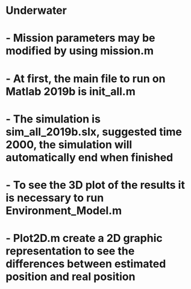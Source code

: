 # Underwater
# - Mission parameters may be modified by using mission.m
# - At first, the main file to run on Matlab 2019b is init_all.m
# - The simulation is sim_all_2019b.slx, suggested time 2000, the simulation will automatically end when finished
# - To see the 3D plot of the results it is necessary to run Environment_Model.m
# - Plot2D.m create a 2D graphic representation to see the differences between estimated position and real position
